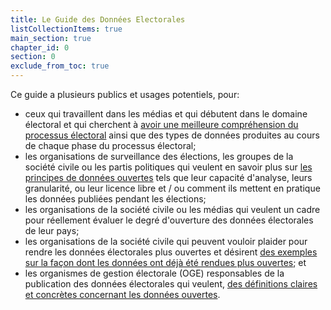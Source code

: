 ```yaml
---
title: Le Guide des Données Electorales
listCollectionItems: true
main_section: true
chapter_id: 0
section: 0
exclude_from_toc: true
---
```


Ce guide a plusieurs publics et usages potentiels, pour:

<ul>
<li>ceux qui travaillent dans les médias et qui débutent dans le domaine électoral et qui cherchent à <a href="/fr/guide/electoral-integrity/">avoir une meilleure compréhension du processus électoral</a> ainsi que des types de données produites au cours de chaque phase du processus électoral;</li>
<li>les organisations de surveillance des élections, les groupes de la société civile ou les partis politiques qui veulent en savoir plus sur <a href="/fr/guide/principles/">les principes de données ouvertes</a> tels que leur capacité d'analyse, leurs granularité, ou leur licence libre et / ou comment ils mettent en pratique les données publiées pendant les élections;</li>
<li>les organisations de la société civile ou les médias qui veulent un cadre pour réellement évaluer le degré d'ouverture des données électorales de leur pays;</li>
<li>les organisations de la société civile qui peuvent vouloir plaider pour rendre les données électorales plus ouvertes et désirent <a href="/fr/guide/country-examples/">des exemples sur la façon dont les données ont déjà été rendues plus ouvertes</a>; et</li>
<li>les organismes de gestion électorale (OGE) responsables de la publication des données électorales qui veulent, <a href="/fr/guide/electoral-integrity/">des définitions claires et concrètes concernant les données ouvertes</a>.</li>
</ul>

